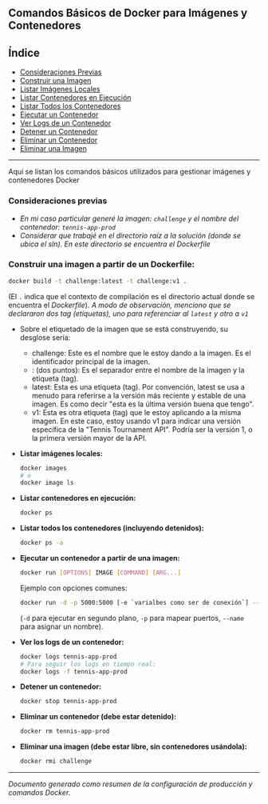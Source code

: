## Comandos Básicos de Docker para Imágenes y Contenedores

## Índice

- [Consideraciones Previas](#consideraciones-previas)
- [Construir una Imagen](#construir-una-imagen-a-partir-de-un-dockerfile)
- [Listar Imágenes Locales](#listar-imágenes-locales)
- [Listar Contenedores en Ejecución](#listar-contenedores-en-ejecución)
- [Listar Todos los Contenedores](#listar-todos-los-contenedores-incluyendo-detenidos)
- [Ejecutar un Contenedor](#ejecutar-un-contenedor-a-partir-de-una-imagen)
- [Ver Logs de un Contenedor](#ver-los-logs-de-un-contenedor)
- [Detener un Contenedor](#detener-un-contenedor)
- [Eliminar un Contenedor](#eliminar-un-contenedor-debe-estar-detenido)
- [Eliminar una Imagen](#eliminar-una-imagen-debe-estar-libre-sin-contenedores-usándola)

---

Aquí se listan los comandos básicos utilizados para gestionar imágenes y contenedores Docker

### Consideraciones previas

- _En mi caso particular generé la imagen: `challenge` y el nombre del contenedor: `tennis-app-prod`_
- _Considerar que trabajé en el directorio raíz a la solución (donde se ubica el sln). En este directorio se encuentra el Dockerfile_

### Construir una imagen a partir de un Dockerfile:

```bash
docker build -t challenge:latest -t challenge:v1 .
```

(El `.` indica que el contexto de compilación es el directorio actual donde se encuentra el _Dockerfile_).
_A modo de observación, menciono que se declararon dos tag (etiquetas), uno para referenciar al `latest` y otro a `v1`_

- Sobre el etiquetado de la imagen que se está construyendo, su desglose sería:

  - challenge: Este es el nombre que le estoy dando a la imagen. Es el identificador principal de la imagen.
  - : (dos puntos): Es el separador entre el nombre de la imagen y la etiqueta (tag).
  - latest: Esta es una etiqueta (tag). Por convención, latest se usa a menudo para referirse a la versión más reciente y estable de una imagen. Es como decir "esta es la última versión buena que tengo".
  - v1: Esta es otra etiqueta (tag) que le estoy aplicando a la misma imagen. En este caso, estoy usando v1 para indicar una versión específica de la "Tennis Tournament API". Podría ser la versión 1, o la primera versión mayor de la API.

- **Listar imágenes locales:**

  ```bash
  docker images
  # o
  docker image ls
  ```

- **Listar contenedores en ejecución:**

  ```bash
  docker ps
  ```

- **Listar todos los contenedores (incluyendo detenidos):**

  ```bash
  docker ps -a
  ```

- **Ejecutar un contenedor a partir de una imagen:**

  ```bash
  docker run [OPTIONS] IMAGE [COMMAND] [ARG...]
  ```

  Ejemplo con opciones comunes:

  ```bash
  docker run -d -p 5000:5000 [-e `varialbes como ser de conexión`] --name tennis-app-prod challenge
  ```

  (`-d` para ejecutar en segundo plano, `-p` para mapear puertos, `--name` para asignar un nombre).

- **Ver los logs de un contenedor:**

  ```bash
  docker logs tennis-app-prod
  # Para seguir los logs en tiempo real:
  docker logs -f tennis-app-prod
  ```

- **Detener un contenedor:**

  ```bash
  docker stop tennis-app-prod
  ```

- **Eliminar un contenedor (debe estar detenido):**

  ```bash
  docker rm tennis-app-prod
  ```

- **Eliminar una imagen (debe estar libre, sin contenedores usándola):**
  ```bash
  docker rmi challenge
  ```

---

_Documento generado como resumen de la configuración de producción y comandos Docker._
